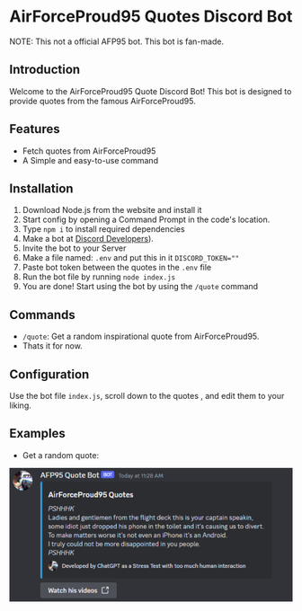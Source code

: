 
# AirForceProud95 Quotes Discord Bot
NOTE: This not a official AFP95 bot. This bot is fan-made. <br>


## Introduction
Welcome to the AirForceProud95 Quote Discord Bot! This bot is designed to provide quotes from the famous AirForceProud95.

## Features
- Fetch quotes from AirForceProud95
- A Simple and easy-to-use command


## Installation
1. Download Node.js from the website and install it
2. Start config by opening a Command Prompt in the code's location.
3. Type `npm i` to install required dependencies
4. Make a bot at [Discord Developers](https://discord.com/developers/applications)).
5. Invite the bot to your Server
6. Make a file named: `.env` and put this in it `DISCORD_TOKEN=""`
7. Paste bot token between the quotes in the `.env` file
8. Run the bot file by running `node index.js`
9. You are done! Start using the bot by using the `/quote` command
## Commands
- `/quote`: Get a random inspirational quote from AirForceProud95.
- Thats it for now.

## Configuration
Use the bot file `index.js`, scroll down to the quotes , and edit them to your liking.

## Examples
- Get a random quote: <br>
  
![Example](Example.PNG)
